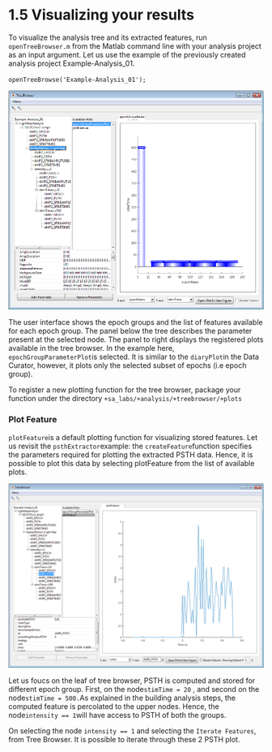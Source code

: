 # 1.5 Visualizing your results

To visualize the analysis tree and its extracted features, run `openTreeBrowser.m` from the Matlab command line with your analysis project as an input argument. 
Let us use the example of the previously created analysis project Example-Analysis\_01.

`openTreeBrowse('Example-Analysis_01');`

![](/assets/tree_browser.png)

The user interface shows the epoch groups and the list of features available for each epoch group. The panel below the tree describes the parameter present at the selected node. The panel to right displays the registered plots available in the tree browser. In the example here, `epochGroupParameterPlot`is selected. It is similar to the `diaryPlot`in the Data Curator, however, it plots only the selected subset of epochs \(i.e epoch group\).
 

To register a new plotting function for the tree browser, package your function under the directory `+sa_labs/+analysis/+treebrowser/+plots`

### Plot Feature

`plotFeature`is a default plotting function for visualizing stored features. Let us revisit the `psthExtractor`example: the `createFeature`function specifies the parameters required for plotting the extracted PSTH data. Hence, it is possible to plot this data by selecting plotFeature from the list of available plots. 

![](/assets/psth_response.png)

Let us foucs on the leaf of tree browser,  PSTH is computed and stored for different epoch group. First, on the node`stimTime = 20` , and second on the node`stimTime = 500.`As explained in the building analysis steps, the computed feature is percolated to the upper nodes. Hence,  the node`intensity == 1`will have access to PSTH of both the groups. 

On selecting the node `intensity == 1` and selecting the `Iterate Features`, from Tree Browser. It is possible to iterate through these 2 PSTH plot. 




